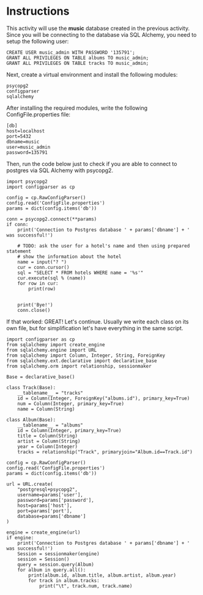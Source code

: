 # Instructions

This activity will use the **music** database created in the previous activity. Since you will be connecting to the database via SQL Alchemy, you need to setup the following user: 

```
CREATE USER music_admin WITH PASSWORD '135791'; 
GRANT ALL PRIVILEGES ON TABLE albums TO music_admin; 
GRANT ALL PRIVILEGES ON TABLE tracks TO music_admin; 
```

Next, create a virtual environment and install the following modules: 

```
psycopg2
configparser
sqlalchemy
```

After installing the required modules, write the following ConfigFile.properties file: 

```
[db]
host=localhost 
port=5432
dbname=music
user=music_admin
password=135791
```

Then, run the code below just to check if you are able to connect to postgres via SQL Alchemy with psycopg2. 

```
import psycopg2
import configparser as cp

config = cp.RawConfigParser()
config.read('ConfigFile.properties')
params = dict(config.items('db'))

conn = psycopg2.connect(**params)
if conn: 
    print('Connection to Postgres database ' + params['dbname'] + ' was successful!')

    # TODO: ask the user for a hotel's name and then using prepared statement 
    # show the information about the hotel
    name = input("? ")
    cur = conn.cursor()
    sql = "SELECT * FROM hotels WHERE name = '%s'"
    cur.execute(sql % (name))
    for row in cur:
        print(row)  


    print('Bye!')
    conn.close()
```

If that worked: GREAT! Let's continue. Usually we write each class on its own file, but for simplification let's have everything in the same script. 

```
import configparser as cp
from sqlalchemy import create_engine
from sqlalchemy.engine import URL
from sqlalchemy import Column, Integer, String, ForeignKey
from sqlalchemy.ext.declarative import declarative_base
from sqlalchemy.orm import relationship, sessionmaker

Base = declarative_base()

class Track(Base): 
    __tablename__ = "tracks"
    id = Column(Integer, ForeignKey("albums.id"), primary_key=True)
    num = Column(Integer, primary_key=True)
    name = Column(String)

class Album(Base): 
    __tablename__ = "albums"
    id = Column(Integer, primary_key=True)
    title = Column(String)
    artist = Column(String)
    year = Column(Integer)
    tracks = relationship("Track", primaryjoin="Album.id==Track.id")

config = cp.RawConfigParser()
config.read('ConfigFile.properties')
params = dict(config.items('db'))

url = URL.create(
    "postgresql+psycopg2",
    username=params['user'],
    password=params['password'],
    host=params['host'],
    port=params['port'],
    database=params['dbname']
)

engine = create_engine(url)
if engine: 
    print('Connection to Postgres database ' + params['dbname'] + ' was successful!')
    Session = sessionmaker(engine)
    session = Session()
    query = session.query(Album)
    for album in query.all():
        print(album.id, album.title, album.artist, album.year)
        for track in album.tracks:
            print("\t", track.num, track.name)
```